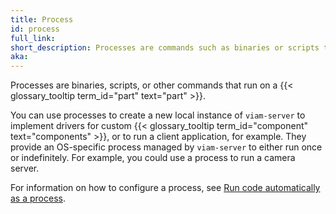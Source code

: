 ```yaml
---
title: Process
id: process
full_link:
short_description: Processes are commands such as binaries or scripts that run on a part.
aka:
---
```


Processes are binaries, scripts, or other commands that run on a {{< glossary_tooltip term_id="part" text="part" >}}.

You can use processes to create a new local instance of `viam-server` to implement drivers for custom {{< glossary_tooltip term_id="component" text="components" >}}, or to run a client application, for example.
They provide an OS-specific process managed by `viam-server` to either run once or indefinitely.
For example, you could use a process to run a camera server.

For information on how to configure a process, see [Run code automatically as a process](/build/configure/#processes).
